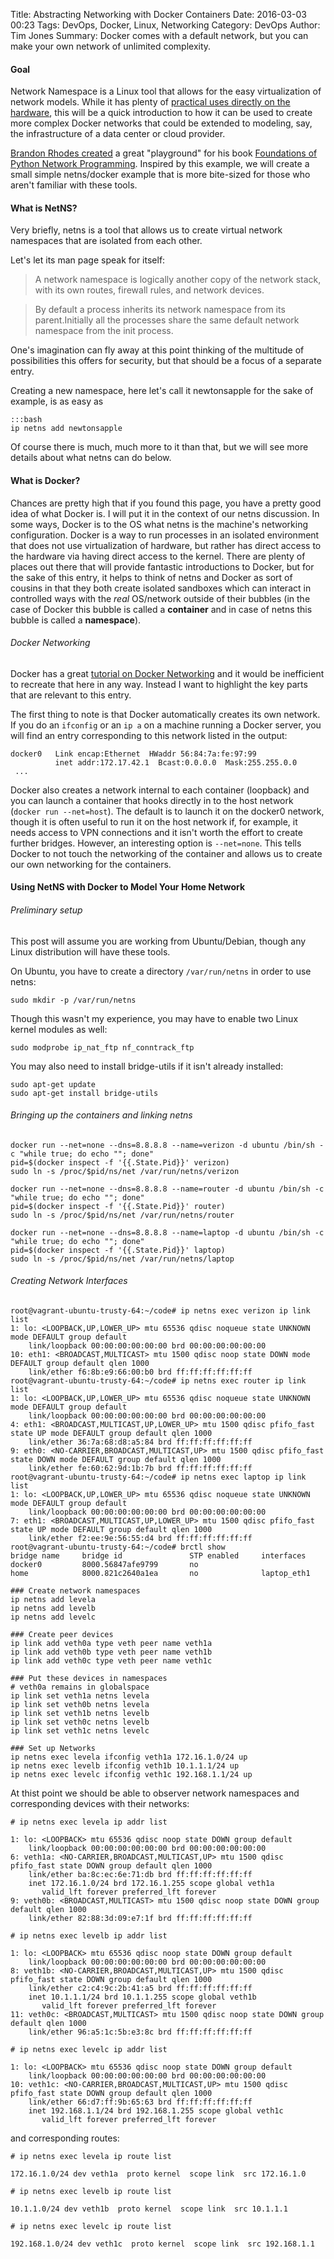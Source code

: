 Title: Abstracting Networking with Docker Containers
Date: 2016-03-03 00:23
Tags: DevOps, Docker, Linux, Networking
Category: DevOps
Author: Tim Jones
Summary: Docker comes with a default network, but you can make your own network of unlimited complexity. 

#### Goal

Network Namespace is a Linux tool that allows for the easy virtualization of network models. While it has plenty of [practical uses directly on the hardware](http://blog.scottlowe.org/2013/09/04/introducing-linux-network-namespaces/), this will be a quick introduction to how it can be used to create more complex Docker networks that could be extended to modeling, say, the infrastructure of a data center or cloud provider.

[Brandon Rhodes created](https://github.com/brandon-rhodes/fopnp/tree/m/playground) a great "playground" for his book [Foundations of Python Network Programming](https://github.com/brandon-rhodes/fopnp). Inspired by this example, we will create a small simple netns/docker example that is more bite-sized for those who aren't familiar with these tools. 

#### What is NetNS?
Very briefly, netns is a tool that allows us to create virtual network namespaces that are isolated from each other. 

Let's let its man page speak for itself:

>A network namespace is logically another copy of the network stack, with its own routes, firewall rules, and network devices.

>By default a process inherits its network namespace from its parent.Initially all the processes share the same default network namespace from the init process.

One's imagination can fly away at this point thinking of the multitude of possibilities this offers for security, but that should be a focus of a separate entry.

Creating a new namespace, here let's call it newtonsapple for the sake of example, is as easy as 

    :::bash
    ip netns add newtonsapple

Of course there is much, much more to it than that, but we will see more details about what netns can do below.
#### What is Docker?
Chances are pretty high that if you found this page, you have a pretty good idea of what Docker is. I will put it in the context of our netns discussion. In some ways, Docker is to the OS what netns is the machine's networking configuration. Docker is a way to run processes in an isolated environment that does not use virtualization of hardware, but rather has direct access to the hardware via having direct access to the kernel. There are plenty of places out there that will provide fantastic introductions to Docker, but for the sake of this entry, it helps to think of netns and Docker as sort of cousins in that they both create isolated sandboxes which can interact in controlled ways with the _real_ OS/network outside of their bubbles (in the case of Docker this bubble is called a **container** and in case of netns this bubble is called a **namespace**). 

###### Docker Networking

Docker has a great [tutorial on Docker Networking](https://docs.docker.com/engine/userguide/networking/) and it would be inefficient to recreate that here in any way. Instead I want to highlight the key parts that are relevant to this entry. 

The first thing to note is that Docker automatically creates its own network. If you do an `ifconfig` or an `ip a` on a machine running a Docker server, you will find an entry corresponding to this network listed in the output:

```
docker0   Link encap:Ethernet  HWaddr 56:84:7a:fe:97:99  
          inet addr:172.17.42.1  Bcast:0.0.0.0  Mask:255.255.0.0
 ...
```
Docker also creates a network internal to each container (loopback) and you can launch a container that hooks directly in to the host network (`docker run --net=host`). The default is to launch it on the docker0 network, though it is often useful to run it on the host network if, for example, it needs access to VPN connections and it isn't worth the effort to create further bridges. However, an interesting option is `--net=none`. This tells Docker to not touch the networking of the container and allows us to create our own networking for the containers.

#### Using NetNS with Docker to Model Your Home Network


###### Preliminary setup 
This post will assume you are working from Ubuntu/Debian, though any Linux distribution will have these tools.

On Ubuntu, you have to create a directory `/var/run/netns` in order to use netns:
```
sudo mkdir -p /var/run/netns
```
Though this wasn't my experience, you may have to enable two Linux kernel modules as well:

```
sudo modprobe ip_nat_ftp nf_conntrack_ftp
```

You may also need to install bridge-utils if it isn't already installed:

```
sudo apt-get update
sudo apt-get install bridge-utils
```

###### Bringing up the containers and linking netns 

```
docker run --net=none --dns=8.8.8.8 --name=verizon -d ubuntu /bin/sh -c "while true; do echo ""; done"
pid=$(docker inspect -f '{{.State.Pid}}' verizon)
sudo ln -s /proc/$pid/ns/net /var/run/netns/verizon

docker run --net=none --dns=8.8.8.8 --name=router -d ubuntu /bin/sh -c "while true; do echo ""; done"
pid=$(docker inspect -f '{{.State.Pid}}' router)
sudo ln -s /proc/$pid/ns/net /var/run/netns/router

docker run --net=none --dns=8.8.8.8 --name=laptop -d ubuntu /bin/sh -c "while true; do echo ""; done"
pid=$(docker inspect -f '{{.State.Pid}}' laptop)
sudo ln -s /proc/$pid/ns/net /var/run/netns/laptop
```


###### Creating Network Interfaces


```
root@vagrant-ubuntu-trusty-64:~/code# ip netns exec verizon ip link list
1: lo: <LOOPBACK,UP,LOWER_UP> mtu 65536 qdisc noqueue state UNKNOWN mode DEFAULT group default 
    link/loopback 00:00:00:00:00:00 brd 00:00:00:00:00:00
10: eth1: <BROADCAST,MULTICAST> mtu 1500 qdisc noop state DOWN mode DEFAULT group default qlen 1000
    link/ether f6:8b:e9:66:00:b0 brd ff:ff:ff:ff:ff:ff
root@vagrant-ubuntu-trusty-64:~/code# ip netns exec router ip link list                                                                                        
1: lo: <LOOPBACK,UP,LOWER_UP> mtu 65536 qdisc noqueue state UNKNOWN mode DEFAULT group default 
    link/loopback 00:00:00:00:00:00 brd 00:00:00:00:00:00
4: eth1: <BROADCAST,MULTICAST,UP,LOWER_UP> mtu 1500 qdisc pfifo_fast state UP mode DEFAULT group default qlen 1000
    link/ether 36:7a:68:d8:a5:84 brd ff:ff:ff:ff:ff:ff
9: eth0: <NO-CARRIER,BROADCAST,MULTICAST,UP> mtu 1500 qdisc pfifo_fast state DOWN mode DEFAULT group default qlen 1000
    link/ether fe:60:62:9d:1b:7b brd ff:ff:ff:ff:ff:ff
root@vagrant-ubuntu-trusty-64:~/code# ip netns exec laptop ip link list                                                                                        
1: lo: <LOOPBACK,UP,LOWER_UP> mtu 65536 qdisc noqueue state UNKNOWN mode DEFAULT group default 
    link/loopback 00:00:00:00:00:00 brd 00:00:00:00:00:00
7: eth1: <BROADCAST,MULTICAST,UP,LOWER_UP> mtu 1500 qdisc pfifo_fast state UP mode DEFAULT group default qlen 1000
    link/ether f2:ee:9e:56:55:d4 brd ff:ff:ff:ff:ff:ff
root@vagrant-ubuntu-trusty-64:~/code# brctl show
bridge name     bridge id               STP enabled     interfaces
docker0         8000.56847afe9799       no
home            8000.821c2640a1ea       no              laptop_eth1

```

```
### Create network namespaces
ip netns add levela
ip netns add levelb
ip netns add levelc

### Create peer devices
ip link add veth0a type veth peer name veth1a
ip link add veth0b type veth peer name veth1b
ip link add veth0c type veth peer name veth1c

### Put these devices in namespaces
# veth0a remains in globalspace
ip link set veth1a netns levela
ip link set veth0b netns levela
ip link set veth1b netns levelb
ip link set veth0c netns levelb
ip link set veth1c netns levelc

### Set up Networks
ip netns exec levela ifconfig veth1a 172.16.1.0/24 up
ip netns exec levelb ifconfig veth1b 10.1.1.1/24 up
ip netns exec levelc ifconfig veth1c 192.168.1.1/24 up
```

At thist point we should be able to observer network namespaces and corresponding devices with their networks:

```
# ip netns exec levela ip addr list
                           
1: lo: <LOOPBACK> mtu 65536 qdisc noop state DOWN group default 
    link/loopback 00:00:00:00:00:00 brd 00:00:00:00:00:00
6: veth1a: <NO-CARRIER,BROADCAST,MULTICAST,UP> mtu 1500 qdisc pfifo_fast state DOWN group default qlen 1000
    link/ether ba:8c:ec:6e:71:db brd ff:ff:ff:ff:ff:ff
    inet 172.16.1.0/24 brd 172.16.1.255 scope global veth1a
       valid_lft forever preferred_lft forever
9: veth0b: <BROADCAST,MULTICAST> mtu 1500 qdisc noop state DOWN group default qlen 1000
    link/ether 82:88:3d:09:e7:1f brd ff:ff:ff:ff:ff:ff

# ip netns exec levelb ip addr list
                      
1: lo: <LOOPBACK> mtu 65536 qdisc noop state DOWN group default 
    link/loopback 00:00:00:00:00:00 brd 00:00:00:00:00:00
8: veth1b: <NO-CARRIER,BROADCAST,MULTICAST,UP> mtu 1500 qdisc pfifo_fast state DOWN group default qlen 1000
    link/ether c2:c4:9c:2b:41:a5 brd ff:ff:ff:ff:ff:ff
    inet 10.1.1.1/24 brd 10.1.1.255 scope global veth1b
       valid_lft forever preferred_lft forever
11: veth0c: <BROADCAST,MULTICAST> mtu 1500 qdisc noop state DOWN group default qlen 1000
    link/ether 96:a5:1c:5b:e3:8c brd ff:ff:ff:ff:ff:ff

# ip netns exec levelc ip addr list
                   
1: lo: <LOOPBACK> mtu 65536 qdisc noop state DOWN group default 
    link/loopback 00:00:00:00:00:00 brd 00:00:00:00:00:00
10: veth1c: <NO-CARRIER,BROADCAST,MULTICAST,UP> mtu 1500 qdisc pfifo_fast state DOWN group default qlen 1000
    link/ether 66:d7:ff:9b:65:63 brd ff:ff:ff:ff:ff:ff
    inet 192.168.1.1/24 brd 192.168.1.255 scope global veth1c
       valid_lft forever preferred_lft forever
```

and corresponding routes:

```
# ip netns exec levela ip route list

172.16.1.0/24 dev veth1a  proto kernel  scope link  src 172.16.1.0 

# ip netns exec levelb ip route list
                     
10.1.1.0/24 dev veth1b  proto kernel  scope link  src 10.1.1.1 

# ip netns exec levelc ip route list
                     
192.168.1.0/24 dev veth1c  proto kernel  scope link  src 192.168.1.1 
```
